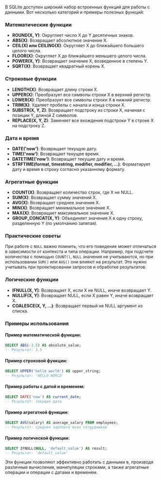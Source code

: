 В SQLite доступен широкий набор встроенных функций для работы с данными. Вот несколько категорий и примеры полезных функций:

### Математические функции
- **ROUND(X, Y)**: Округляет число X до Y десятичных знаков.
- **ABS(X)**: Возвращает абсолютное значение X.
- **CEIL(X) или CEILING(X)**: Округляет X до ближайшего большего целого числа.
- **FLOOR(X)**: Округляет X до ближайшего меньшего целого числа.
- **POWER(X, Y)**: Возвращает значение X, возведенное в степень Y.
- **SQRT(X)**: Возвращает квадратный корень X.

### Строковые функции
- **LENGTH(X)**: Возвращает длину строки X.
- **UPPER(X)**: Преобразует все символы строки X в верхний регистр.
- **LOWER(X)**: Преобразует все символы строки X в нижний регистр.
- **TRIM(X)**: Удаляет пробелы с начала и конца строки X.
- **SUBSTR(X, Y, Z)**: Возвращает подстроку из строки X, начиная с позиции Y, длиной Z символов.
- **REPLACE(X, Y, Z)**: Заменяет все вхождения подстроки Y в строке X на подстроку Z.

### Дата и время
- **DATE('now')**: Возвращает текущую дату.
- **TIME('now')**: Возвращает текущее время.
- **DATETIME('now')**: Возвращает текущие дату и время.
- **STRFTIME(format, timestring, modifier, modifier, ...)**: Форматирует дату и время в строку согласно указанному формату.

### Агрегатные функции
- **COUNT(X)**: Возвращает количество строк, где X не NULL.
- **SUM(X)**: Возвращает сумму значений X.
- **AVG(X)**: Возвращает среднее значение X.
- **MIN(X)**: Возвращает минимальное значение X.
- **MAX(X)**: Возвращает максимальное значение X.
- **GROUP_CONCAT(X, Y)**: Объединяет значения X в одну строку, разделенную Y (по умолчанию запятая).

### Практические советы

При работе с `NULL` важно помнить, что его поведение может отличаться в зависимости от контекста и типа операции. Например, при подсчете количества с помощью `COUNT()`, `NULL` значения не учитываются, но при использовании `SUM()` или `AVG()` они влияют на результат. Это нужно учитывать при проектировании запросов и обработке результатов.

### Логические функции
- **IFNULL(X, Y)**: Возвращает X, если X не NULL, иначе возвращает Y.
- **NULLIF(X, Y)**: Возвращает NULL, если X равен Y, иначе возвращает X.
- **COALESCE(X, Y, ...)**: Возвращает первый не NULL аргумент из списка.

### Примеры использования

#### Пример математической функции:
```sql
SELECT ABS(-3.5) AS absolute_value;
-- Результат: 3.5
```

#### Пример строковой функции:
```sql
SELECT UPPER('hello world') AS upper_string;
-- Результат: 'HELLO WORLD'
```

#### Пример работы с датой и временем:
```sql
SELECT DATE('now') AS current_date;
-- Результат: текущая дата
```

#### Пример агрегатной функции:
```sql
SELECT AVG(salary) AS average_salary FROM employees;
-- Результат: средняя зарплата всех сотрудников
```

#### Пример логической функции:
```sql
SELECT IFNULL(NULL, 'default_value') AS result;
-- Результат: 'default_value'
```

Эти функции позволяют эффективно работать с данными в, производя различные вычисления, манипуляции строками, а также агрегатные операции и операции с датами и временем.
